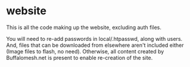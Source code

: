 website
=======

This is all the code making up the website, excluding auth files.

You will need to re-add passwords in local/.htpasswd, along with users.  And, files that can be downloaded from elsewhere aren't included either (Image files to flash, no need).  Otherwise, all content created by Buffalomesh.net is present to enable re-creation of the site.
